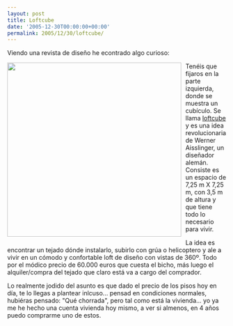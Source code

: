 ```yaml
---
layout: post
title: Loftcube
date: '2005-12-30T00:00:00+00:00'
permalink: 2005/12/30/loftcube/
---
```

Viendo una revista de dise&#241;o he econtrado algo curioso:

<a href="http://www.aisslinger.de/">
</a><a href="http://www.aisslinger.de/"><img alt="" border="0" src="http://www.aisslinger.de/images/entry-image.jpg" style="float:left; margin:0 10px 10px 0;cursor:pointer; cursor:hand;width: 400px;"/></a><a href="http://www.aisslinger.de/">
</a>

Ten&#233;is que fijaros en la parte izquierda, donde se muestra un cub&#237;culo. Se llama <a href="http://www.loftcube.net/main.html">loftcube</a> y es una idea revolucionaria de Werner Aisslinger, un dise&#241;ador alem&#225;n. Consiste es un espacio de 7,25 m X 7,25 m, con 3,5 m de altura y que tiene todo lo necesario para vivir.

La idea es encontrar un tejado d&#243;nde instalarlo, subirlo con gr&#250;a o helicoptero y ale a vivir en un c&#243;modo y confortable loft de dise&#241;o con vistas de 360&#186;. Todo por el m&#243;dico precio de 60.000 euros que cuesta el bicho, m&#225;s luego el alquiler/compra del tejado que claro est&#225; va a cargo del comprador.

Lo realmente jodido del asunto es que dado el precio de los pisos hoy en d&#237;a, te lo llegas a plantear inlcuso... pensad en condiciones normales, hubi&#233;ras pensado: "Qu&#233; chorrada", pero tal como est&#225; la vivienda... yo ya me he hecho una cuenta vivienda hoy mismo, a ver si almenos, en 4 a&#241;os puedo comprarme uno de estos.
